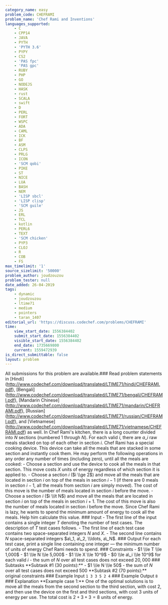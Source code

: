 ```yaml
---
category_name: easy
problem_code: CHEFRAMI
problem_name: 'Chef Rami and Inventions'
languages_supported:
    - C
    - CPP14
    - JAVA
    - PYTH
    - 'PYTH 3.6'
    - PYPY
    - CS2
    - 'PAS fpc'
    - 'PAS gpc'
    - RUBY
    - PHP
    - GO
    - NODEJS
    - HASK
    - rust
    - SCALA
    - swift
    - D
    - PERL
    - FORT
    - WSPC
    - ADA
    - CAML
    - ICK
    - BF
    - ASM
    - CLPS
    - PRLG
    - ICON
    - 'SCM qobi'
    - PIKE
    - ST
    - NICE
    - LUA
    - BASH
    - NEM
    - 'LISP sbcl'
    - 'LISP clisp'
    - 'SCM guile'
    - JS
    - ERL
    - TCL
    - kotlin
    - PERL6
    - TEXT
    - 'SCM chicken'
    - PYP3
    - CLOJ
    - R
    - COB
    - FS
max_timelimit: '1'
source_sizelimit: '50000'
problem_author: joudzouzou
problem_tester: null
date_added: 26-04-2019
tags:
    - dynamic
    - joudzouzou
    - ltime71
    - medium
    - pointers
    - taran_1407
editorial_url: 'https://discuss.codechef.com/problems/CHEFRAMI'
time:
    view_start_date: 1556384402
    submit_start_date: 1556384402
    visible_start_date: 1556384402
    end_date: 1735669800
    current: 1559472939
is_direct_submittable: false
layout: problem
---
```

All submissions for this problem are available.\### Read problem statements in \[Hindi\](http://www.codechef.com/download/translated/LTIME71/hindi/CHEFRAMI.pdf), \[Bengali\](http://www.codechef.com/download/translated/LTIME71/bengali/CHEFRAMI.pdf), \[Mandarin Chinese\](http://www.codechef.com/download/translated/LTIME71/mandarin/CHEFRAMI.pdf), \[Russian\](http://www.codechef.com/download/translated/LTIME71/russian/CHEFRAMI.pdf), and \[Vietnamese\](http://www.codechef.com/download/translated/LTIME71/vietnamese/CHEFRAMI.pdf) as well. In Chef Rami's kitchen, there is a long counter divided into $N$ sections (numbered $1$ through $N$). For each valid $i$, there are $a\_i$ raw meals stacked on top of each other in section $i$. Chef Rami has a special cooking device. This device can take all the meals that are stacked in some section and instantly cook them. He may perform the following operations in any order any number of times (including zero), until all the meals are cooked: - Choose a section and use the device to cook all the meals in that section. This move costs $X$ units of energy regardless of which section it is applied to. - Choose a section $i$ ($i \\ge 2$) and move all the meals that are located in section $i$ on top of the meals in section $i-1$ (if there are $0$ meals in section $i-1$, all the meals from section $i$ are simply moved). The cost of this move is the number of meals located in section $i$ before the move. - Choose a section $i$ ($i \\lt N$) and move all the meals that are located in section $i$ on top of the meals in section $i+1$. The cost of this move is also the number of meals located in section $i$ before the move. Since Chef Rami is lazy, he wants to spend the minimum amount of energy to cook all the meals. Help him calculate this value. ### Input - The first line of the input contains a single integer $T$ denoting the number of test cases. The description of $T$ test cases follows. - The first line of each test case contains two space-separated integers $N$ and $X$. - The second line contains $N$ space-separated integers $a\_1, a\_2, \\ldots, a\_N$. ### Output For each test case, print a single line containing one integer ― the minimum number of units of energy Chef Rami needs to spend. ### Constraints - $1 \\le T \\le 1,000$ - $1 \\le N \\le 5,000$ - $1 \\le X \\le 10^9$ - $0 \\le a\_i \\le 10^9$ for each valid $i$ - the sum of $N$ over all test cases does not exceed $20,000$ ### Subtasks \*\*Subtask #1 (30 points):\*\* - $1 \\le N \\le 50$ - the sum of $N$ over all test cases does not exceed $500$ \*\*Subtask #2 (70 points):\*\* original constraints ### Example Input ``` 1 3 3 5 2 4 ``` ### Example Output ``` 8 ``` ### Explanation \*\*Example case 1:\*\* One of the optimal solutions is to move all the meals from the second section to the third section, with cost $2$, and then use the device on the first and third sections, with cost $3$ units of energy per use. The total cost is $2+3+3 = 8$ units of energy.
